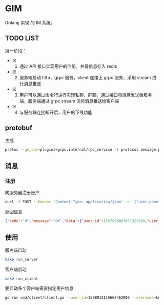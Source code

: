 # GIM

Golang 实现 的 IM 系统。

## TODO LIST

第一阶段：

- [x]  1. 通过 API 接口实现用户的注册，并将信息存入 redis
- [x]  2. 服务端启动 http，grpc 服务，client 连接上 grpc 服务，采用 stream 进行消息推送
- [x]  3. 用户可以通过命令行进行实现私聊，群聊，通过接口将消息发送给服务端，服务端通过 grpc stream 流将消息推送给客户端
- [x]  4. 与服务端连接断开后，用户的下线功能

## protobuf

生成

```bash
protoc --go_out=plugins=grpc:internal/rpc_service -I protocol message.proto
```

## 消息

### 注册

向服务器注册账户

```bash
curl -X POST --header 'Content-Type: application/json' -d '{"user_name": "leon"}' http://localhost:8081/registerAccount
```

返回信息

```json
{"code":"0","message":"OK","data":{"user_id":1567996897857327000,"user_name":"baby"}}
```

## 使用

服务端启动

```bash
make run_server
```

客户端启动

```bash 
make run_client
```

要启动多个客户端需要指定用户信息

```bash
go run cmd/client/client.go --user_id=1568012126668462000 --username=kevin
```